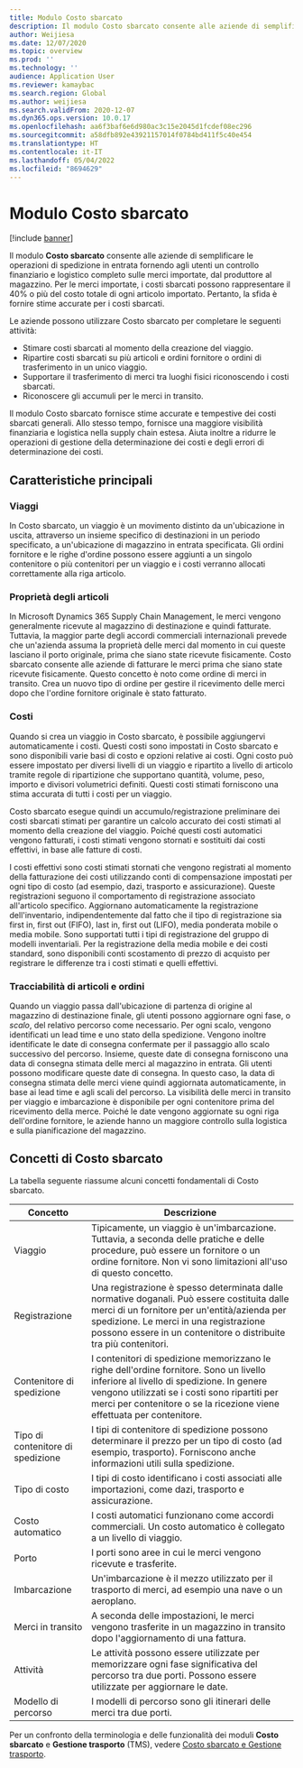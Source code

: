 ```yaml
---
title: Modulo Costo sbarcato
description: Il modulo Costo sbarcato consente alle aziende di semplificare le operazioni di spedizione in entrata fornendo agli utenti un controllo finanziario e logistico completo sulle merci importate, dal produttore al magazzino.
author: Weijiesa
ms.date: 12/07/2020
ms.topic: overview
ms.prod: ''
ms.technology: ''
audience: Application User
ms.reviewer: kamaybac
ms.search.region: Global
ms.author: weijiesa
ms.search.validFrom: 2020-12-07
ms.dyn365.ops.version: 10.0.17
ms.openlocfilehash: aa6f3baf6e6d980ac3c15e2045d1fcdef08ec296
ms.sourcegitcommit: a58dfb892e43921157014f0784bd411f5c40e454
ms.translationtype: HT
ms.contentlocale: it-IT
ms.lasthandoff: 05/04/2022
ms.locfileid: "8694629"
---
```

# <a name="landed-cost-module"></a>Modulo Costo sbarcato

[!include [banner](../../includes/banner.md)]

Il modulo **Costo sbarcato** consente alle aziende di semplificare le operazioni di spedizione in entrata fornendo agli utenti un controllo finanziario e logistico completo sulle merci importate, dal produttore al magazzino. Per le merci importate, i costi sbarcati possono rappresentare il 40% o più del costo totale di ogni articolo importato. Pertanto, la sfida è fornire stime accurate per i costi sbarcati.

Le aziende possono utilizzare Costo sbarcato per completare le seguenti attività:

- Stimare costi sbarcati al momento della creazione del viaggio.
- Ripartire costi sbarcati su più articoli e ordini fornitore o ordini di trasferimento in un unico viaggio.
- Supportare il trasferimento di merci tra luoghi fisici riconoscendo i costi sbarcati.
- Riconoscere gli accumuli per le merci in transito.

Il modulo Costo sbarcato fornisce stime accurate e tempestive dei costi sbarcati generali. Allo stesso tempo, fornisce una maggiore visibilità finanziaria e logistica nella supply chain estesa. Aiuta inoltre a ridurre le operazioni di gestione della determinazione dei costi e degli errori di determinazione dei costi.

## <a name="highlights"></a>Caratteristiche principali

### <a name="voyages"></a>Viaggi

In Costo sbarcato, un viaggio è un movimento distinto da un'ubicazione in uscita, attraverso un insieme specifico di destinazioni in un periodo specificato, a un'ubicazione di magazzino in entrata specificata. Gli ordini fornitore e le righe d'ordine possono essere aggiunti a un singolo contenitore o più contenitori per un viaggio e i costi verranno allocati correttamente alla riga articolo. 

### <a name="item-ownership"></a>Proprietà degli articoli

In Microsoft Dynamics 365 Supply Chain Management, le merci vengono generalmente ricevute al magazzino di destinazione e quindi fatturate. Tuttavia, la maggior parte degli accordi commerciali internazionali prevede che un'azienda assuma la proprietà delle merci dal momento in cui queste lasciano il porto originale, prima che siano state ricevute fisicamente. Costo sbarcato consente alle aziende di fatturare le merci prima che siano state ricevute fisicamente. Questo concetto è noto come ordine di merci in transito. Crea un nuovo tipo di ordine per gestire il ricevimento delle merci dopo che l'ordine fornitore originale è stato fatturato.

### <a name="costs"></a>Costi

Quando si crea un viaggio in Costo sbarcato, è possibile aggiungervi automaticamente i costi. Questi costi sono impostati in Costo sbarcato e sono disponibili varie basi di costo e opzioni relative ai costi. Ogni costo può essere impostato per diversi livelli di un viaggio e ripartito a livello di articolo tramite regole di ripartizione che supportano quantità, volume, peso, importo e divisori volumetrici definiti. Questi costi stimati forniscono una stima accurata di tutti i costi per un viaggio.

Costo sbarcato esegue quindi un accumulo/registrazione preliminare dei costi sbarcati stimati per garantire un calcolo accurato dei costi stimati al momento della creazione del viaggio. Poiché questi costi automatici vengono fatturati, i costi stimati vengono stornati e sostituiti dai costi effettivi, in base alle fatture di costi.

I costi effettivi sono costi stimati stornati che vengono registrati al momento della fatturazione dei costi utilizzando conti di compensazione impostati per ogni tipo di costo (ad esempio, dazi, trasporto e assicurazione). Queste registrazioni seguono il comportamento di registrazione associato all'articolo specifico. Aggiornano automaticamente la registrazione dell'inventario, indipendentemente dal fatto che il tipo di registrazione sia first in, first out (FIFO), last in, first out (LIFO), media ponderata mobile o media mobile. Sono supportati tutti i tipi di registrazione del gruppo di modelli inventariali. Per la registrazione della media mobile e dei costi standard, sono disponibili conti scostamento di prezzo di acquisto per registrare le differenze tra i costi stimati e quelli effettivi.

### <a name="item-and-order-tracking"></a>Tracciabilità di articoli e ordini

Quando un viaggio passa dall'ubicazione di partenza di origine al magazzino di destinazione finale, gli utenti possono aggiornare ogni fase, o *scalo*, del relativo percorso come necessario. Per ogni scalo, vengono identificati un lead time e uno stato della spedizione. Vengono inoltre identificate le date di consegna confermate per il passaggio allo scalo successivo del percorso. Insieme, queste date di consegna forniscono una data di consegna stimata delle merci al magazzino in entrata. Gli utenti possono modificare queste date di consegna. In questo caso, la data di consegna stimata delle merci viene quindi aggiornata automaticamente, in base ai lead time e agli scali del percorso. La visibilità delle merci in transito per viaggio e imbarcazione è disponibile per ogni contenitore prima del ricevimento della merce. Poiché le date vengono aggiornate su ogni riga dell'ordine fornitore, le aziende hanno un maggiore controllo sulla logistica e sulla pianificazione del magazzino.

## <a name="landed-cost-concepts"></a>Concetti di Costo sbarcato

La tabella seguente riassume alcuni concetti fondamentali di Costo sbarcato.

| Concetto | Descrizione |
|---|---|
| Viaggio | Tipicamente, un viaggio è un'imbarcazione. Tuttavia, a seconda delle pratiche e delle procedure, può essere un fornitore o un ordine fornitore. Non vi sono limitazioni all'uso di questo concetto. |
| Registrazione | Una registrazione è spesso determinata dalle normative doganali. Può essere costituita dalle merci di un fornitore per un'entità/azienda per spedizione. Le merci in una registrazione possono essere in un contenitore o distribuite tra più contenitori. |
| Contenitore di spedizione | I contenitori di spedizione memorizzano le righe dell'ordine fornitore. Sono un livello inferiore al livello di spedizione. In genere vengono utilizzati se i costi sono ripartiti per merci per contenitore o se la ricezione viene effettuata per contenitore. |
| Tipo di contenitore di spedizione | I tipi di contenitore di spedizione possono determinare il prezzo per un tipo di costo (ad esempio, trasporto). Forniscono anche informazioni utili sulla spedizione. |
| Tipo di costo | I tipi di costo identificano i costi associati alle importazioni, come dazi, trasporto e assicurazione. |
| Costo automatico | I costi automatici funzionano come accordi commerciali. Un costo automatico è collegato a un livello di viaggio. |
| Porto | I porti sono aree in cui le merci vengono ricevute e trasferite. |
| Imbarcazione | Un'imbarcazione è il mezzo utilizzato per il trasporto di merci, ad esempio una nave o un aeroplano. |
| Merci in transito | A seconda delle impostazioni, le merci vengono trasferite in un magazzino in transito dopo l'aggiornamento di una fattura. |
| Attività | Le attività possono essere utilizzate per memorizzare ogni fase significativa del percorso tra due porti. Possono essere utilizzate per aggiornare le date. |
| Modello di percorso | I modelli di percorso sono gli itinerari delle merci tra due porti. |

Per un confronto della terminologia e delle funzionalità dei moduli **Costo sbarcato** e **Gestione trasporto** (TMS), vedere [Costo sbarcato e Gestione trasporto](landed-cost-vs-tms.md).
